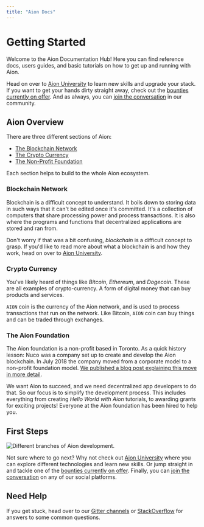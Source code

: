```yaml
---
title: "Aion Docs"
---
```


# Getting Started

Welcome to the Aion Documentation Hub! Here you can find reference docs, users guides, and basic tutorials on how to get up and running with Aion.

Head on over to [Aion University](https://learn.aion.network) to learn new skills and upgrade your stack. If you want to get your hands dirty straight away, check out the [bounties currently on offer](http://aion.network/bounty/). And as always, you can [join the conversation](https://aion.network/community/) in our community.

## Aion Overview

There are three different sections of Aion:

- [The Blockchain Network](#section-blockchain-network)
- [The Crypto Currency](#section-crypto-currency)
- [The Non-Profit Foundation](#section-the-aion-foundation)

Each section helps to build to the whole Aion ecosystem.

### Blockchain Network

Blockchain is a difficult concept to understand. It boils down to storing data in such ways that it can't be edited once it's committed. It's a collection of computers that share processing power and process transactions. It is also where the programs and functions that decentralized applications are stored and ran from.

Don't worry if that was a bit confusing, *blockchain* is a difficult concept to grasp. If you'd like to read more about what a blockchain is and how they work, head on over to [Aion University](https://learn.aion.network/docs/what-is-a-blockchain-network).

### Crypto Currency

You've likely heard of things like *Bitcoin*, *Ethereum*, and *Dogecoin*. These are all examples of crypto-currency. A form of digital money that can buy products and services.

`AION` coin is the currency of the Aion network, and is used to process transactions that run on the network. Like Bitcoin, `AION` coin can buy things and can be traded through exchanges.

### The Aion Foundation

The Aion foundation is a non-profit based in Toronto. As a quick history lesson: Nuco was a company set up to create and develop the Aion blockchain. In July 2018 the company moved from a corporate model to a non-profit foundation model. [We published a blog post explaining this move in more detail](https://blog.aion.network/aion-foundation-launches-cd908d00a586).

We want Aion to succeed, and we need decentralized app developers to do that. So our focus is to simplify the development process. This includes everything from creating *Hello World with Aion* tutorials, to awarding grants for exciting projects! Everyone at the Aion foundation has been hired to help you.

## First Steps

![Different branches of Aion development.](https://files.readme.io/e548293-things-to-do-with-aion.png)

Not sure where to go next? Why not check out [Aion University](https://learn.aion.network) where you can explore different technologies and learn new skills. Or jump straight in and tackle one of the [bounties currently on offer](http://aion.network/bounty/). Finally, you can [join the conversation](https://aion.network/community/) on any of our social platforms.

## Need Help

If you get stuck, head over to our [Gitter channels](https://gitter.im/aionnetwork/Lobby) or [StackOverflow](https://stackoverflow.com/search?q=aion) for answers to some common questions.
